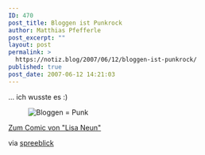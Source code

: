 ```yaml
---
ID: 470
post_title: Bloggen ist Punkrock
author: Matthias Pfefferle
post_excerpt: ""
layout: post
permalink: >
  https://notiz.blog/2007/06/12/bloggen-ist-punkrock/
published: true
post_date: 2007-06-12 14:21:03
---
```

<!-- wp:paragraph -->
<p>... ich wusste es :)</p>
<!-- /wp:paragraph -->

<!-- wp:image {"align":"center"} -->
<figure class="wp-block-image aligncenter"><img src="https://notiz.blog/wp-content/uploads/2007/06/plogger.jpg" alt="Bloggen = Punk" /></figure>
<!-- /wp:image -->

<!-- wp:paragraph -->
<p><a href="http://www.lisaneun.com/l9log/2007_06_08.html">Zum Comic von "Lisa Neun"</a></p>
<!-- /wp:paragraph -->

<!-- wp:paragraph -->
<p>via <a href="http://www.spreeblick.com/2007/06/11/bloggen-punk/">spreeblick</a></p>
<!-- /wp:paragraph -->
